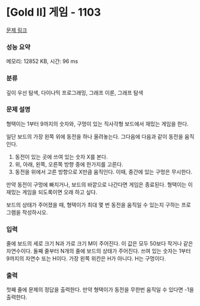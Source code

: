 # [Gold II] 게임 - 1103 

[문제 링크](https://www.acmicpc.net/problem/1103) 

### 성능 요약

메모리: 12852 KB, 시간: 96 ms

### 분류

깊이 우선 탐색, 다이나믹 프로그래밍, 그래프 이론, 그래프 탐색

### 문제 설명

<p>형택이는 1부터 9까지의 숫자와, 구멍이 있는 직사각형 보드에서 재밌는 게임을 한다.</p>

<p>일단 보드의 가장 왼쪽 위에 동전을 하나 올려놓는다. 그다음에 다음과 같이 동전을 움직인다.</p>

<ol>
	<li>동전이 있는 곳에 쓰여 있는 숫자 X를 본다.</li>
	<li>위, 아래, 왼쪽, 오른쪽 방향 중에 한가지를 고른다.</li>
	<li>동전을 위에서 고른 방향으로 X만큼 움직인다. 이때, 중간에 있는 구멍은 무시한다.</li>
</ol>

<p>만약 동전이 구멍에 빠지거나, 보드의 바깥으로 나간다면 게임은 종료된다. 형택이는 이 재밌는 게임을 되도록이면 오래 하고 싶다.</p>

<p>보드의 상태가 주어졌을 때, 형택이가 최대 몇 번 동전을 움직일 수 있는지 구하는 프로그램을 작성하시오.</p>

### 입력 

 <p>줄에 보드의 세로 크기 N과 가로 크기 M이 주어진다. 이 값은 모두 50보다 작거나 같은 자연수이다. 둘째 줄부터 N개의 줄에 보드의 상태가 주어진다. 쓰여 있는 숫자는 1부터 9까지의 자연수 또는 H이다. 가장 왼쪽 위칸은 H가 아니다. H는 구멍이다.</p>

### 출력 

 <p>첫째 줄에 문제의 정답을 출력한다. 만약 형택이가 동전을 무한번 움직일 수 있다면 -1을 출력한다.</p>

